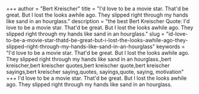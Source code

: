+++
author = "Bert Kreischer"
title = "I'd love to be a movie star. That'd be great. But I lost the looks awhile ago. They slipped right through my hands like sand in an hourglass."
description = "the best Bert Kreischer Quote: I'd love to be a movie star. That'd be great. But I lost the looks awhile ago. They slipped right through my hands like sand in an hourglass."
slug = "id-love-to-be-a-movie-star-thatd-be-great-but-i-lost-the-looks-awhile-ago-they-slipped-right-through-my-hands-like-sand-in-an-hourglass"
keywords = "I'd love to be a movie star. That'd be great. But I lost the looks awhile ago. They slipped right through my hands like sand in an hourglass.,bert kreischer,bert kreischer quotes,bert kreischer quote,bert kreischer sayings,bert kreischer saying,quotes, sayings,quote, saying, motivation"
+++
I'd love to be a movie star. That'd be great. But I lost the looks awhile ago. They slipped right through my hands like sand in an hourglass.
